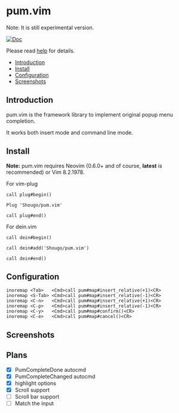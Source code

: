 # pum.vim

Note: It is still experimental version.

[![Doc](https://img.shields.io/badge/doc-%3Ah%20pum-orange.svg)](doc/pum.txt)

Please read [help](doc/pum.txt) for details.

<!-- vim-markdown-toc GFM -->

- [Introduction](#introduction)
- [Install](#install)
- [Configuration](#configuration)
- [Screenshots](#screenshots)

<!-- vim-markdown-toc -->

## Introduction

pum.vim is the framework library to implement original popup menu completion.

It works both insert mode and command line mode.

## Install

**Note:** pum.vim requires Neovim (0.6.0+ and of course, **latest** is
recommended) or Vim 8.2.1978.

For vim-plug

```viml
call plug#begin()

Plug 'Shougo/pum.vim'

call plug#end()
```

For dein.vim

```viml
call dein#begin()

call dein#add('Shougo/pum.vim')

call dein#end()
```

## Configuration

```vim
inoremap <Tab>   <Cmd>call pum#map#insert_relative(+1)<CR>
inoremap <S-Tab> <Cmd>call pum#map#insert_relative(-1)<CR>
inoremap <C-n>   <Cmd>call pum#map#insert_relative(+1)<CR>
inoremap <C-p>   <Cmd>call pum#map#insert_relative(-1)<CR>
inoremap <C-y>   <Cmd>call pum#map#confirm()<CR>
inoremap <C-e>   <Cmd>call pum#map#cancel()<CR>
```

## Screenshots

## Plans

- [x] PumCompleteDone autocmd
- [x] PumCompleteChanged autocmd
- [x] highlight options
- [x] Scroll support
- [ ] Scroll bar support
- [ ] Match the input
